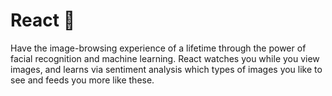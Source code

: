 # React :ocean:

Have the image-browsing experience of a lifetime through the power of facial recognition and machine learning. React watches you while you view images, and learns via sentiment analysis which types of images you like to see and feeds you more like these.
